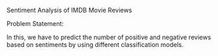 Sentiment Analysis of IMDB Movie Reviews

Problem Statement:

In this, we have to predict the number of positive and negative reviews based on sentiments by using different classification models.
